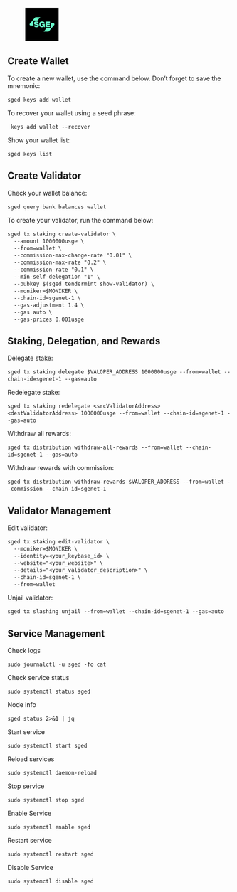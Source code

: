 <figure><img src="https://raw.githubusercontent.com/ruangnode/cosmos-images/main/logos/sge.png" alt=""><figcaption></figcaption></figure>

## Create Wallet
To create a new wallet, use the command below. Don’t forget to save the mnemonic:
```
sged keys add wallet
```

To recover your wallet using a seed phrase:
```
 keys add wallet --recover
```

Show your wallet list:
```
sged keys list
```


## Create Validator

Check your wallet balance:
```
sged query bank balances wallet
```

To create your validator, run the command below:
```
sged tx staking create-validator \
  --amount 1000000usge \
  --from=wallet \
  --commission-max-change-rate "0.01" \
  --commission-max-rate "0.2" \
  --commission-rate "0.1" \
  --min-self-delegation "1" \
  --pubkey $(sged tendermint show-validator) \
  --moniker=$MONIKER \
  --chain-id=sgenet-1 \
  --gas-adjustment 1.4 \
  --gas auto \
  --gas-prices 0.001usge
```

## Staking, Delegation, and Rewards
Delegate stake:
```
sged tx staking delegate $VALOPER_ADDRESS 1000000usge --from=wallet --chain-id=sgenet-1 --gas=auto
```

Redelegate stake:
```
sged tx staking redelegate <srcValidatorAddress> <destValidatorAddress> 1000000usge --from=wallet --chain-id=sgenet-1 --gas=auto
```

Withdraw all rewards:
```
sged tx distribution withdraw-all-rewards --from=wallet --chain-id=sgenet-1 --gas=auto
```

Withdraw rewards with commission:
```
sged tx distribution withdraw-rewards $VALOPER_ADDRESS --from=wallet --commission --chain-id=sgenet-1
```

## Validator Management
Edit validator:
```
sged tx staking edit-validator \
  --moniker=$MONIKER \
  --identity=<your_keybase_id> \
  --website="<your_website>" \
  --details="<your_validator_description>" \
  --chain-id=sgenet-1 \
  --from=wallet
```

Unjail validator:
```
sged tx slashing unjail --from=wallet --chain-id=sgenet-1 --gas=auto
```

## Service Management
Check logs
```
sudo journalctl -u sged -fo cat
```

Check service status
```
sudo systemctl status sged
```

Node info
```
sged status 2>&1 | jq
```

Start service
```
sudo systemctl start sged
```

Reload services
```
sudo systemctl daemon-reload
```

Stop service
```
sudo systemctl stop sged
```

Enable Service
```
sudo systemctl enable sged
```

Restart service
```
sudo systemctl restart sged
```

Disable Service
```
sudo systemctl disable sged
```
